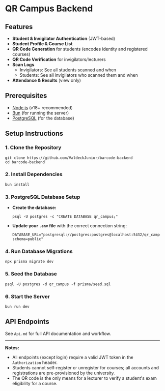 # QR Campus Backend

## Features

- **Student & Invigilator Authentication** (JWT-based)
- **Student Profile & Course List**
- **QR Code Generation** for students (encodes identity and registered courses)
- **QR Code Verification** for invigilators/lecturers
- **Scan Logs**
  - Invigilators: See all students scanned and when
  - Students: See all invigilators who scanned them and when
- **Attendance & Results** (view only)

## Prerequisites

- [Node.js](https://nodejs.org/) (v18+ recommended)
- [Bun](https://bun.sh/) (for running the server)
- [PostgreSQL](https://www.postgresql.org/) (for the database)

## Setup Instructions

### 1. Clone the Repository

```pwsh
git clone https://github.com/ValdeckJunior/barcode-backend
cd barcode-backend
```

### 2. Install Dependencies

```pwsh
bun install
```

### 3. PostgreSQL Database Setup

- **Create the database:**
  ```pwsh
  psql -U postgres -c "CREATE DATABASE qr_campus;"
  ```
- **Update your `.env` file** with the correct connection string:
  ```env
  DATABASE_URL="postgresql://postgres:postgres@localhost:5432/qr_campus?schema=public"
  ```

### 4. Run Database Migrations

```pwsh
npx prisma migrate dev
```

### 5. Seed the Database

```pwsh
psql -U postgres -d qr_campus -f prisma/seed.sql
```

### 6. Start the Server

```pwsh
bun run dev
```

## API Endpoints

See `Api.md` for full API documentation and workflow.

---

**Notes:**

- All endpoints (except login) require a valid JWT token in the `Authorization` header.
- Students cannot self-register or unregister for courses; all accounts and registrations are pre-provisioned by the university.
- The QR code is the only means for a lecturer to verify a student's exam eligibility for a course.
